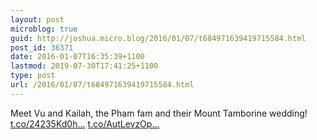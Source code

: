 ```yaml
---
layout: post
microblog: true
guid: http://joshua.micro.blog/2016/01/07/t684971639419715584.html
post_id: 36371
date: 2016-01-07T16:35:39+1100
lastmod: 2019-07-30T17:41:25+1100
type: post
url: /2016/01/07/t684971639419715584.html
---
```

Meet Vu and Kailah, the Pham fam and their Mount Tamborine wedding! [t.co/24235Kd0h...](https://t.co/24235Kd0hb) [t.co/AutLevzOp...](https://t.co/AutLevzOpL)
